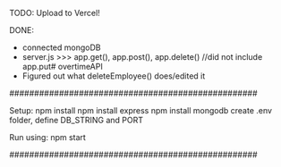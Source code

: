 TODO:
Upload to Vercel!


DONE:
- connected mongoDB
- server.js >>> app.get(), app.post(), app.delete()
//did not include app.put# overtimeAPI
- Figured out what deleteEmployee() does/edited it


##################################################

Setup:
npm install
npm install express
npm install mongodb
create .env folder, define DB_STRING and PORT

Run using: npm start

##################################################